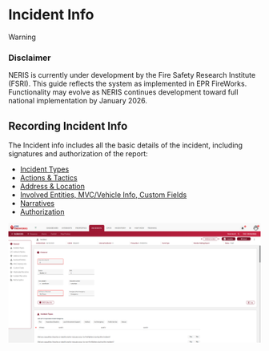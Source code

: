 # Incident Info

> [!WARNING]
> ### **Disclaimer**
> NERIS is currently under development by the Fire Safety Research Institute (FSRI). This guide reflects the system as implemented in EPR FireWorks. Functionality may evolve as NERIS continues development toward full national implementation by January 2026.

## Recording Incident Info

The Incident info includes all the basic details of the incident, including signatures and authorization of the report:

- [Incident Types](./incident-info/incident-types.md)
- [Actions & Tactics](./incident-info/actions-tactics.md)
- [Address & Location](./incident-info/address-location.md)
- [Involved Entities, MVC/Vehicle Info, Custom Fields](./incident-info/involved-entities-mvcvehicle-info-custom-fields.md)
- [Narratives](./incident-info/narratives.md)
- [Authorization](./incident-info/authorization.md)

![image-20250410-141334.png](./attachments/image-20250410-141334.png)